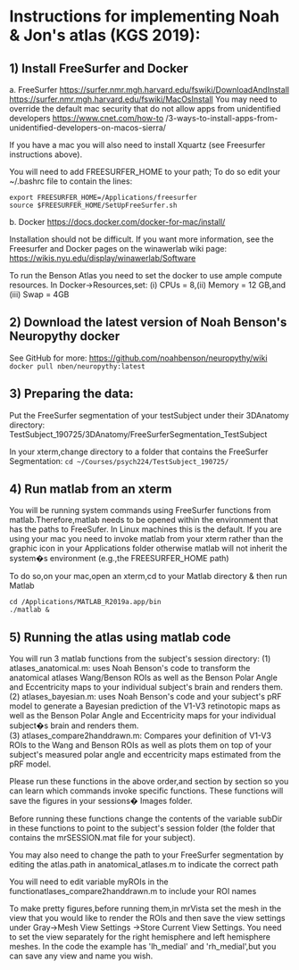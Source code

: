 # Instructions for implementing Noah & Jon's atlas (KGS 2019):

## 1) Install FreeSurfer and Docker
a. FreeSurfer
https://surfer.nmr.mgh.harvard.edu/fswiki/DownloadAndInstall
https://surfer.nmr.mgh.harvard.edu/fswiki/MacOsInstall
You may need to override the default mac security that do not allow apps from unidentified developers
https://www.cnet.com/how-to
/3-ways-to-install-apps-from-unidentified-developers-on-macos-sierra/

If you have a mac you will also need to install Xquartz (see Freesurfer instructions above).

You will need to add FREESURFER_HOME to your path; To do so edit your ~/.bashrc file to contain the lines:
```
export FREESURFER_HOME=/Applications/freesurfer
source $FREESURFER_HOME/SetUpFreeSurfer.sh
```

b. Docker
https://docs.docker.com/docker-for-mac/install/

Installation should not be difficult. If you want more information, see the Freesurfer and Docker pages on the winawerlab wiki page: https://wikis.nyu.edu/display/winawerlab/Software

To run the Benson Atlas you need to set the docker to use ample compute resources.
In Docker->Resources,set: (i) CPUs = 8,(ii) Memory = 12 GB,and (iii) Swap = 4GB

## 2) Download the latest version of Noah Benson's Neuropythy docker
See GitHub for more: https://github.com/noahbenson/neuropythy/wiki
```docker pull nben/neuropythy:latest```

## 3) Preparing the data:
Put the FreeSurfer segmentation of your testSubject under their 3DAnatomy directory:
TestSubject_190725/3DAnatomy/FreeSurferSegmentation_TestSubject
 
In your xterm,change directory to a folder that contains the FreeSurfer Segmentation: 
```cd ~/Courses/psych224/TestSubject_190725/```

## 4) Run matlab from an xterm
You will be running system commands using FreeSurfer functions from matlab.Therefore,matlab needs to be opened within the environment that has the paths to FreeSufer. In Linux machines this is the default. If you are using your mac you need to invoke matlab from your xterm rather than the graphic icon in your Applications folder otherwise matlab will not inherit the system�s environment (e.g.,the FREESURFER_HOME path)

To do so,on your mac,open an xterm,cd to your Matlab directory & then run Matlab
```
cd /Applications/MATLAB_R2019a.app/bin
./matlab &
```

## 5) Running the atlas using matlab code 
You will run 3 matlab functions from the subject's session directory:
(1) atlases_anatomical.m: uses Noah Benson's code to transform the anatomical atlases Wang/Benson ROIs as well as the Benson Polar Angle and Eccentricity maps to your individual subject's brain and renders them.
(2) atlases_bayesian.m: uses Noah Benson's code and your subject's pRF model to generate a Bayesian prediction of the V1-V3 retinotopic maps as well as the Benson Polar Angle and Eccentricity maps for your individual subject�s brain and renders them.  
(3) atlases_compare2handdrawn.m: Compares your definition of V1-V3 ROIs to the Wang and Benson ROIs as well as plots them on top of your subject's measured polar angle and eccentricity maps estimated from the pRF model.

Please run these functions in the above order,and section by section so you can learn which commands invoke specific functions. These functions will save the figures in your sessions� Images folder.

Before running these functions change the contents of the variable subDir in these functions to point to the subject's session folder (the folder that contains the mrSESSION.mat file for your subject).

You may also need to change the path to your FreeSurfer segmentation by editing the atlas.path in anatomical_atlases.m to indicate the correct path 

You will need to edit variable myROIs in the functionatlases_compare2handdrawn.m to include your ROI names

To make pretty figures,before running them,in mrVista set the mesh in the view that you would like to render the ROIs and then save the view settings under 
Gray->Mesh View Settings ->Store Current View Settings.
You need to set the view separately for the right hemisphere and left hemisphere meshes. In the code the example has 'lh_medial' and 'rh_medial',but you can save any view and name you wish.



